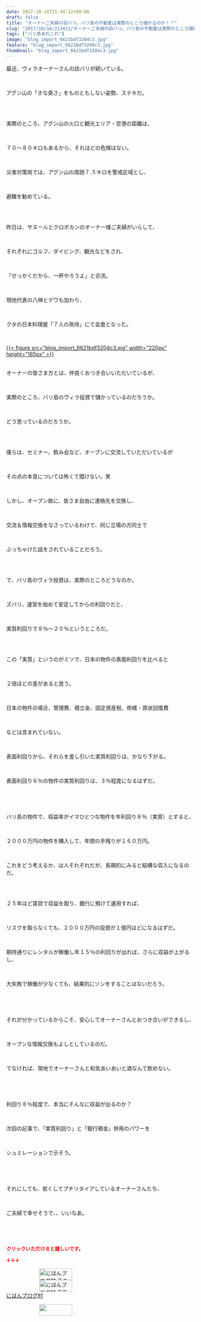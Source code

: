```yaml
---
date: 2017-10-16T21:34:12+09:00
draft: false
title: "オーナーご夫婦の訪バリ。バリ島の不動産は実際のところ儲かるのか！？"
slug: "2017/10/16/213412/オーナーご夫婦の訪バリ。バリ島の不動産は実際のところ儲かるのか！？"
tags: ["バリ島あれこれ"]
image: "blog_import_6621bdf3204c3.jpg"
feature: "blog_import_6621bdf3204c3.jpg"
thumbnail: "blog_import_6621bdf3204c3.jpg"
---
```

<p>最近、ヴィラオーナーさんの訪バリが続いている。</p><p> </p><p>アグン山の「きな臭さ」をものともしない姿勢、ステキだ。</p><p> </p><p><br/>実際のところ、アグン山の火口と観光エリア・空港の距離は、</p><p> </p><p>７０～８０キロもあるから、それほどの危険はない。</p><p> </p><p>災害対策局では、アグン山の周囲７.５キロを警戒区域とし、</p><p> </p><p>避難を勧めている。</p><p> </p><p><br/>昨日は、サヌールとクロボカンのオーナー様ご夫婦がいらして、</p><p> </p><p>それぞれにゴルフ、ダイビング、観光などをされ、</p><p> </p><p>「せっかくだから、一杯やろうよ」と合流。</p><p> </p><p>現地代表の八神とデワも加わり、</p><p> </p><p>クタの日本料理屋「７人の鳥侍」にて会食となった。</p><p> </p><p><a href="blog_import_6621bdf3204c3.jpg">{{< figure src="blog_import_6621bdf3204c3.jpg" width="220px" height="165px" >}}</a></p><p><br/>オーナーの皆さま方とは、仲良くおつき合いいただいているが、</p><p> </p><p>実際のところ、バリ島のヴィラ投資で儲かっているのだろうか。</p><p> </p><p>どう思っているのだろうか。</p><p> </p><p><br/>僕らは、セミナー、飲み会など、オープンに交流していただいているが</p><p> </p><p>その点の本音については怖くて聞けない。笑</p><p> </p><p>しかし、オープン故に、皆さま自由に連絡先を交換し、</p><p> </p><p>交流＆情報交換をなさっているわけで、同じ立場の方同士で</p><p> </p><p>ぶっちゃけた話をされていることだろう。</p><p> </p><p><br/>で、バリ島のヴィラ投資は、実際のところどうなのか。</p><p> </p><p>ズバリ、運営を始めて安定してからの利回りだと、</p><p> </p><p>実質利回りで８％～２０％というところだ。</p><p> </p><p><br/>この「実質」というのがミソで、日本の物件の表面利回りを比べると</p><p> </p><p>２倍ほどの差があると思う。</p><p> </p><p>日本の物件の場合、管理費、積立金、固定資産税、修繕・原状回復費</p><p> </p><p>などは含まれていない。</p><p> </p><p>表面利回りから、それらを差し引いた実質利回りは、かなり下がる。</p><p> </p><p>表面利回り６％の物件の実質利回りは、３％程度になるはずだ。</p><p> </p><p> </p><p>バリ島の物件で、収益率がイマひとつな物件を年利回り８％（実質）とすると、</p><p> </p><p>２０００万円の物件を購入して、年間の手残りが１６０万円。</p><p> </p><p>これをどう考えるか、は人それぞれだが、長期的にみると結構な収入になるのだ。</p><p> </p><p><br/>２５年ほど賃貸で収益を取り、銀行に預けて運用すれば、</p><p> </p><p>リスクを取らなくても、２０００万円の投資が１億円ほどになるはずだ。</p><p> </p><p>期待通りにレンタルが稼働し年１５％の利回りが出れば、さらに収益が上がるし、</p><p> </p><p>大失敗で稼働が少なくても、結果的にソンをすることはないだろう。</p><p> </p><p> </p><p>それが分かっているからこそ、安心してオーナーさんとおつき合いができるし、</p><p> </p><p>オープンな情報交換もよしとしているのだ。</p><p> </p><p>でなければ、現地でオーナーさんと和気あいあいと酒なんて飲めない。</p><p> </p><p> </p><p>利回り８％程度で、本当にそんなに収益が出るのか？</p><p> </p><p>次回の記事で、「実質利回り」と「銀行預金」併用のパワーを</p><p> </p><p>シュミレーションで示そう。</p><p> </p><p> </p><p>それにしても、若くしてプチリタイアしているオーナーさんたち、</p><p> </p><p>ご夫婦で幸せそうで、、いいなあ。</p><p> </p><p> </p><p><font color="#ff0000" size="2"><strong>クリックいただけると嬉しいです。</strong></font></p><p><font color="#ff0000" size="2"><strong>↓↓↓</strong></font></p><p><a href="ranking.html?p_cid=01260127" id="&amp;blogmura_banner" target="_blank"><img alt="にほんブログ村 その他生活ブログ 不動産投資へ" border="0" height="31" src="data:image/svg+xml;charset=utf-8,%3Csvg%20xmlns%3D%22http%3A%2F%2Fwww.w3.org%2F2000%2Fsvg%22%20title%3D%22Placeholder%20for%20Images%22%20role%3D%22presentation%22%20viewBox%3D%220%200%2088%2031%22%20%2F%3E" width="88" data-src="https://img-proxy.blog-video.jp/images?url=http%3A%2F%2Flife.blogmura.com%2Fhudousantoushi%2Fimg%2Fhudousantoushi88_31.gif" style="aspect-ratio: auto 88 / 31;"/><noscript><img alt="にほんブログ村 その他生活ブログ 不動産投資へ" border="0" height="31" src="https://img-proxy.blog-video.jp/images?url=http%3A%2F%2Flife.blogmura.com%2Fhudousantoushi%2Fimg%2Fhudousantoushi88_31.gif" width="88"></noscript></a><br/><a href="ranking.html?p_cid=01260127" target="_blank"><img alt="にほんブログ村 海外生活ブログ バリ島情報へ" border="0" height="31" src="data:image/svg+xml;charset=utf-8,%3Csvg%20xmlns%3D%22http%3A%2F%2Fwww.w3.org%2F2000%2Fsvg%22%20title%3D%22Placeholder%20for%20Images%22%20role%3D%22presentation%22%20viewBox%3D%220%200%2088%2031%22%20%2F%3E" width="88" data-src="https://img-proxy.blog-video.jp/images?url=http%3A%2F%2Foverseas.blogmura.com%2Fbali%2Fimg%2Fbali88_31.gif" style="aspect-ratio: auto 88 / 31;"/><noscript><img alt="にほんブログ村 海外生活ブログ バリ島情報へ" border="0" height="31" src="https://img-proxy.blog-video.jp/images?url=http%3A%2F%2Foverseas.blogmura.com%2Fbali%2Fimg%2Fbali88_31.gif" width="88"></noscript></a><br/><a href="ranking.html?p_cid=01260127" target="_blank">にほんブログ村</a></p><p><a href="link.php?1804582" title="人気ブログランキングへ"><img border="0" height="31" src="data:image/svg+xml;charset=utf-8,%3Csvg%20xmlns%3D%22http%3A%2F%2Fwww.w3.org%2F2000%2Fsvg%22%20title%3D%22Placeholder%20for%20Images%22%20role%3D%22presentation%22%20viewBox%3D%220%200%2088%2031%22%20%2F%3E" width="88" data-src="https://blog.with2.net/img/banner/banner_22.gif" style="aspect-ratio: auto 88 / 31;"/><noscript><img border="0" height="31" src="https://blog.with2.net/img/banner/banner_22.gif" width="88"></noscript></a></p><p> </p>

